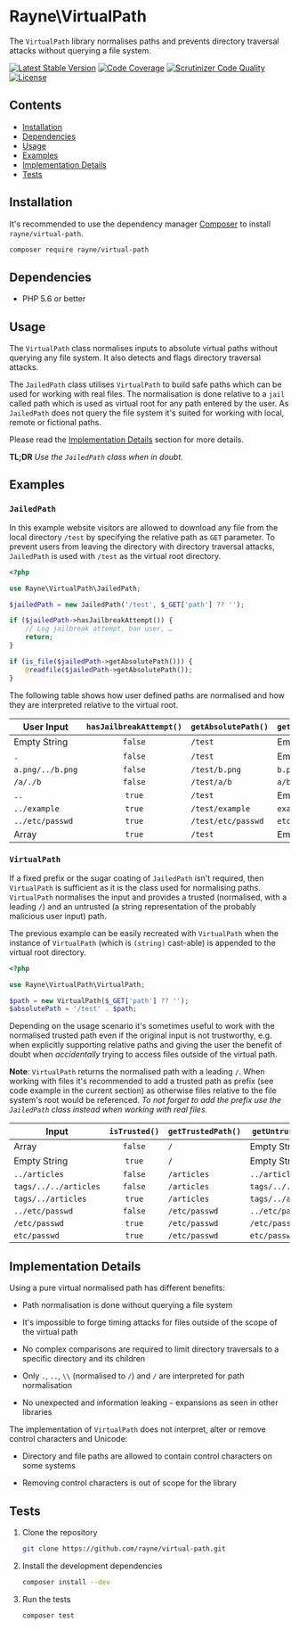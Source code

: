 # Rayne\VirtualPath

The `VirtualPath` library normalises paths and
prevents directory traversal attacks
without querying a file system.

[![Latest Stable Version](https://poser.pugx.org/rayne/virtual-path/v/stable)](https://packagist.org/packages/rayne/virtual-path)
[![Code Coverage](https://scrutinizer-ci.com/g/rayne/virtual-path/badges/coverage.png?b=master)](https://scrutinizer-ci.com/g/rayne/virtual-path/?branch=master)
[![Scrutinizer Code Quality](https://scrutinizer-ci.com/g/rayne/virtual-path/badges/quality-score.png?b=master)](https://scrutinizer-ci.com/g/rayne/virtual-path/?branch=master)
[![License](https://poser.pugx.org/rayne/virtual-path/license)](https://packagist.org/packages/rayne/virtual-path)

## Contents

* [Installation](#installation)
* [Dependencies](#dependencies)
* [Usage](#usage)
* [Examples](#examples)
* [Implementation Details](#implementation-details)
* [Tests](#tests)

## Installation

It's recommended to use the dependency manager
[Composer](https://getcomposer.org/download)
to install `rayne/virtual-path`.

```bash
composer require rayne/virtual-path
```

## Dependencies

* PHP 5.6 or better

## Usage

The `VirtualPath` class normalises inputs to absolute virtual paths
without querying any file system.
It also detects and flags directory traversal attacks.

The `JailedPath` class utilises `VirtualPath` to build safe paths
which can be used for working with real files.
The normalisation is done relative to a `jail` called path
which is used as virtual root for any path entered by the user.
As `JailedPath` does not query the file system
it's suited for working with local, remote or fictional paths.

Please read the [Implementation Details](#implementation-details) section for more details.

**TL;DR** *Use the `JailedPath` class when in doubt.*

## Examples

### `JailedPath`

In this example website visitors are allowed to download any file
from the local directory `/test`
by specifying the relative path as `GET` parameter.
To prevent users from leaving the directory with directory traversal attacks,
`JailedPath` is used with `/test` as the virtual root directory.

```php
<?php

use Rayne\VirtualPath\JailedPath;

$jailedPath = new JailedPath('/test', $_GET['path'] ?? '');

if ($jailedPath->hasJailbreakAttempt()) {
    // Log jailbreak attempt, ban user, …
    return;
}

if (is_file($jailedPath->getAbsolutePath())) {
    @readfile($jailedPath->getAbsolutePath());
}
```

The following table shows how user defined paths are normalised
and how they are interpreted relative to the virtual root.

User Input       | `hasJailbreakAttempt()` | `getAbsolutePath()` | `getRelativePath()`
-----------------|:-----------------------:|---------------------|---
Empty String     | `false`                 | `/test`             | Empty String
`.`              | `false`                 | `/test`             | Empty String
`a.png/../b.png` | `false`                 | `/test/b.png`       | `b.png`
`/a/./b`         | `false`                 | `/test/a/b`         | `a/b`
`..`             | `true`                  | `/test`             | Empty String
`../example`     | `true`                  | `/test/example`     | `example`
`../etc/passwd`  | `true`                  | `/test/etc/passwd`  | `etc/passwd`
Array            | `true`                  | `/test`             | Empty String

### `VirtualPath`

If a fixed prefix or the sugar coating of `JailedPath` isn't required,
then `VirtualPath` is sufficient as it is the class used for normalising paths.
`VirtualPath` normalises the input and provides a trusted
(normalised, with a leading `/`)
and an untrusted
(a string representation of the probably malicious user input)
path.

The previous example can be easily recreated with `VirtualPath`
when the instance of `VirtualPath` (which is `(string)` cast-able)
is appended to the virtual root directory.

```php
<?php

use Rayne\VirtualPath\VirtualPath;

$path = new VirtualPath($_GET['path'] ?? '');
$absolutePath = '/test' . $path;
```

Depending on the usage scenario it's sometimes useful to work with the
normalised trusted path even if the original input is not trustworthy,
e.g. when explicitly supporting relative paths
and giving the user the benefit of doubt when *accidentally*
trying to access files outside of the virtual path.

**Note**: `VirtualPath` returns the normalised path with a leading `/`.
When working with files it's recommended to add a trusted path as prefix
(see code example in the current section)
as otherwise files relative to the file system's root would be referenced.
*To not forget to add the prefix use the `JailedPath` class instead when working with real files.*

Input                 |  `isTrusted()` |  `getTrustedPath()` | `getUntrustedPath()`
----------------------|:--------------:|---------------------|-------------------
Array                 | `false`        | `/`                 | Empty String
Empty String          | `true`         | `/`                 | Empty String
`../articles`         | `false`        | `/articles`         | `../articles`
`tags/../../articles` | `false`        | `/articles`         | `tags/../../articles`
`tags/../articles`    | `true`         | `/articles`         | `tags/../articles`
`../etc/passwd`       | `false`        | `/etc/passwd`       | `../etc/passwd`
`/etc/passwd`         | `true`         | `/etc/passwd`       | `/etc/passwd`
`etc/passwd`          | `true`         | `/etc/passwd`       | `etc/passwd`

## Implementation Details

Using a pure virtual normalised path has different benefits:

* Path normalisation is done without querying a file system

* It's impossible to forge timing attacks for files
  outside of the scope of the virtual path

* No complex comparisons are required to limit directory traversals
  to a specific directory and its children

* Only `.`, `..`, `\\` (normalised to `/`) and `/` are interpreted for path normalisation

* No unexpected and information leaking `~` expansions as seen in other libraries

The implementation of `VirtualPath` does not interpret,
alter or remove control characters and Unicode:

* Directory and file paths are allowed to contain control characters on some systems

* Removing control characters is out of scope for the library

## Tests

1. Clone the repository

   ```bash
   git clone https://github.com/rayne/virtual-path.git
   ```

2. Install the development dependencies

   ```bash
   composer install --dev
   ```

3. Run the tests

   ```bash
   composer test
   ```
